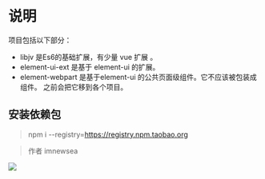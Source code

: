 # 说明

项目包括以下部分：
- libjv 是Es6的基础扩展，有少量 vue 扩展 。 
- element-ui-ext 是基于 element-ui 的扩展。
- element-webpart 是基于element-ui 的公共页面级组件。它不应该被包装成组件。 之前会把它移到各个项目。

## 安装依赖包
> npm i --registry=https://registry.npm.taobao.org

>作者 imnewsea


![](https://gitee.com/uploads/74/1227074_imnewsea.png)

